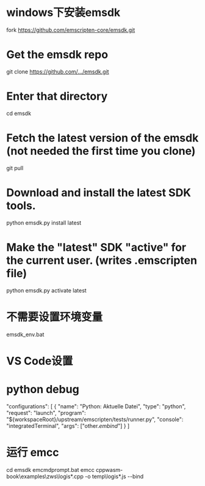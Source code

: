 # windows下安装emsdk
fork https://github.com/emscripten-core/emsdk.git

# Get the emsdk repo
git clone https://github.com/.../emsdk.git
# Enter that directory
cd emsdk

# Fetch the latest version of the emsdk (not needed the first time you clone)
git pull

# Download and install the latest SDK tools.
python emsdk.py install latest

# Make the "latest" SDK "active" for the current user. (writes .emscripten file)
python emsdk.py activate latest

# 不需要设置环境变量
emsdk_env.bat

# VS Code设置
# python debug
"configurations": [
        {
            "name": "Python: Aktuelle Datei",
            "type": "python",
            "request": "launch",
            "program": "${workspaceRoot}/upstream/emscripten/tests/runner.py",
            "console": "integratedTerminal",
            "args": ["other.*embind*"]
        }
    ]

# 运行 emcc
cd emsdk
emcmdprompt.bat
emcc cppwasm-book\examples\zws\logis*.cpp -o temp\logis*.js --bind